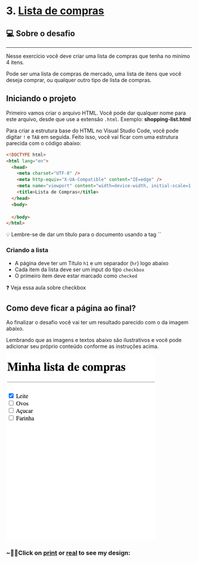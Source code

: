 # 3. [ Lista de compras](https://mellcosta.github.io/desafiosRocketseat/iniciante/desafios_html/3_shopping_list/shopping_list.html)

## 💻 Sobre o desafio

---

Nesse exercício você deve criar uma lista de compras que tenha no mínimo 4 itens. 

Pode ser uma lista de compras de mercado, uma lista de itens que você deseja comprar, ou qualquer outro tipo de lista de compras.

## Iniciando o projeto

Primeiro vamos criar o arquivo HTML. Você pode dar qualquer nome para este arquivo, desde que use a extensão `.html`. Exemplo: **shopping-list.html** 

Para criar a estrutura base do HTML no Visual Studio Code, você pode digitar `!` e `TAB` em seguida. Feito isso, você vai ficar com uma estrutura parecida com o código abaixo:

```html
<!DOCTYPE html>
<html lang="en">
  <head>
    <meta charset="UTF-8" />
    <meta http-equiv="X-UA-Compatible" content="IE=edge" />
    <meta name="viewport" content="width=device-width, initial-scale=1.0" />
    <title>Lista de Compras</title>
  </head>
  <body>

  </body>
</html>
```

<aside>
💡 Lembre-se de dar um título para o documento usando a tag `<title>` 
`<title>Lista de Compras</title>`

</aside>

### Criando a lista

- A página deve ter um Título `h1` e um separador (`hr`) logo abaixo
- Cada item da lista deve ser um input do tipo `checkbox`
- O primeiro item deve estar marcado como `checked`

<aside>
❓ Veja essa aula sobre checkbox

[](https://app.rocketseat.com.br/node/formularios-de-outro-planeta/group/tags-de-entrada-de-dados/lesson/checkbox)

</aside>

## Como deve ficar a página ao final?

Ao finalizar o desafio você vai ter um resultado parecido com o da imagem abaixo. 

Lembrando que as imagens e textos abaixo são ilustrativos e você pode adicionar seu próprio conteúdo conforme as instruções acima. 

![Modelo da Lista de Compras](../../assets/shopping-list.png)

### ~🌈🦄Click on [print](./assets/narutoQuiz.PNG) or <a href="https://mellcosta.github.io/desafiosRocketseat/iniciante/desafios_html/3_shopping_list/shopping_list.html" target="_blank" >real</a> to see my design:
